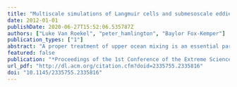 ```yaml
---
title: "Multiscale simulations of Langmuir cells and submesoscale eddies using XSEDE resources"
date: 2012-01-01
publishDate: 2020-06-27T15:52:06.535787Z
authors: ["Luke Van Roekel", "peter_hamlington", "Baylor Fox-Kemper"]
publication_types: ["1"]
abstract: "A proper treatment of upper ocean mixing is an essential part of accurate climate modeling. This problem is difﬁcult because the upper ocean is home to many competing processes. Vertical turbulent mixing acts to unstratify the water column, while lateral submesoscale eddies attempt to stratify the column. Langmuir turbulence, which often dominates the vertical mixing, is driven by an interaction of the wind stress and surface wave (Stokes) drift, while the submesoscale eddies are driven by lateral density and velocity changes. Taken together, these processes span a large range of spatial and temporal scales. They have been studied separately via theory and modeling. It has been demonstrated that the way these scales are represented in climate models has a nontrivial impact on the global climate system. The largest impact is on upper ocean processes, which ﬁlter air-sea interactions. This interaction is especially interesting, because it is the interface between nonhydrostatic and hydrostatic, quasigeostrophic and ageostrophic, and small-scale and large-scale ocean dynamics. Previous studies have resulted in parameterizations for Langmuir turbulence and submesoscale ﬂuxes, but these parameterizations assume that there is no interaction between these important processes. In this work we have utilized a large XSEDE allocation (9 million SUs) to perform multiscale simulations that encompass the Langmuir scale (O(10100m)) and submesoscale eddies (O(1-10km)). One simulation includes a Stokes drift, and hence Langmuir turbulence, while the other does not."
featured: false
publication: "*Proceedings of the 1st Conference of the Extreme Science and Engineering Discovery Environment on Bridging from the eXtreme to the campus and beyond - XSEDE '12*"
url_pdf: "http://dl.acm.org/citation.cfm?doid=2335755.2335816"
doi: "10.1145/2335755.2335816"
---
```



